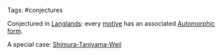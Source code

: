 Tags: #conjectures 

Conjectured in [Langlands](Langlands.md): every [motive](motivic%20homotopy.md) has an associated [Automorphic form](Automorphic%20form).

A special case: [Shimura-Taniyama-Weil](Shimura-Taniyama-Weil.md)